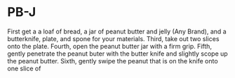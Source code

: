 # PB-J
First get a a loaf of bread, a jar of peanut butter and jelly (Any Brand), and a butterknife, plate, and spone for your materials.
Third, take out two slices onto the plate.
Fourth, open the peanut butter jar with a firm grip.
Fifth, gently penetrate the peanut buter with the butter knife and slightly scope up the peanut butter.
Sixth, gently swipe the peanut that is on the knife onto one slice of 
